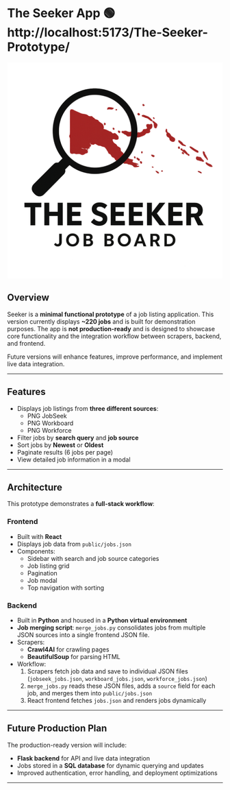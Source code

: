 # The Seeker App 🟢 http://localhost:5173/The-Seeker-Prototype/

![Seeker Logo](/logo.png)


## Overview

Seeker is a **minimal functional prototype** of a job listing application. This version currently displays **~220 jobs** and is built for demonstration purposes. The app is **not production-ready** and is designed to showcase core functionality and the integration workflow between scrapers, backend, and frontend.  

Future versions will enhance features, improve performance, and implement live data integration.  

---

## Features

- Displays job listings from **three different sources**:
  - PNG JobSeek
  - PNG Workboard
  - PNG Workforce
- Filter jobs by **search query** and **job source**
- Sort jobs by **Newest** or **Oldest**
- Paginate results (6 jobs per page)
- View detailed job information in a modal

---

## Architecture

This prototype demonstrates a **full-stack workflow**:

### Frontend
- Built with **React**
- Displays job data from `public/jobs.json`
- Components:
  - Sidebar with search and job source categories
  - Job listing grid
  - Pagination
  - Job modal
  - Top navigation with sorting

### Backend
- Built in **Python** and housed in a **Python virtual environment**
- **Job merging script**: `merge_jobs.py` consolidates jobs from multiple JSON sources into a single frontend JSON file.
- Scrapers:
  - **Crawl4AI** for crawling pages
  - **BeautifulSoup** for parsing HTML
- Workflow:
  1. Scrapers fetch job data and save to individual JSON files (`jobseek_jobs.json`, `workboard_jobs.json`, `workforce_jobs.json`)
  2. `merge_jobs.py` reads these JSON files, adds a `source` field for each job, and merges them into `public/jobs.json`
  3. React frontend fetches `jobs.json` and renders jobs dynamically

---

## Future Production Plan

The production-ready version will include:

- **Flask backend** for API and live data integration
- Jobs stored in a **SQL database** for dynamic querying and updates
- Improved authentication, error handling, and deployment optimizations


---

